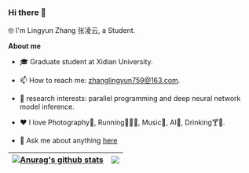 ### Hi there 👋
🤓 I'm Lingyun Zhang 张凌云, a Student.

**About me**

- 🎓 Graduate student at Xidian University.

- 📫 How to reach me: zhanglingyun759@163.com.

- 🔬 research interests: parallel programming and deep neural network model inference.
  
- ❤️ I love Photography📸, Running🏃🏻‍♂️, Music🎸, AI🤖, Drinking🍸🍺. 

- 💬 Ask me about anything [here](https://github.com/zly5/zly5/issues)

  
| <a href="https://github.com/anuraghazra/github-readme-stats"><img align="center" src="https://github-readme-stats.vercel.app/api?username=zly5&show_icons=true&hide=prs,contribs&include_all_commits=true&theme=buefy&hide_border=true" alt="Anurag's github stats" /></a> | <a href="https://github.com/anuraghazra/github-readme-stats"><img align="center" src="https://github-readme-stats.vercel.app/api/top-langs/?username=zly5&layout=compact&theme=buefy&hide_border=true" /></a> |
| ------------- | ------------- |
  
<!--
[![lingyunzhang's GitHub Stats](https://github-readme-stats.vercel.app/api?username=zly5&show_icons=true&hide=prs,contribs&count_private=true&bg_color=30,77FFD2,6297DB,1EECFF&title_color=fff&text_color=fff&icon_color=fff)](https://github.com/zly5)
### 🤔，我使用的编程语言
[![Top Langs](https://github-readme-stats.vercel.app/api/top-langs/?username=zly5&layout=compact)](https://github.com/zly5) 

**zly5/zly5** is a ✨ _special_ ✨ repository because its `README.md` (this file) appears on your GitHub profile.

Here are some ideas to get you started:

- 🔭 I’m currently working on ...
- 🌱 I’m currently learning ...
- 👯 I’m looking to collaborate on ...
- 🤔 I’m looking for help with ...
- 💬 Ask me about ...
- 📫 How to reach me: ...
- 😄 Pronouns: ...
- ⚡ Fun fact: ...
-->


